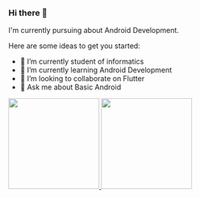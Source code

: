 ### Hi there 👋

I'm currently pursuing about Android Development.

Here are some ideas to get you started:

- 🔭 I’m currently student of informatics
- 🌱 I’m currently learning Android Development
- 👯 I’m looking to collaborate on Flutter
- 💬 Ask me about Basic Android
<!--- ⚡ Fun fact:  -->

<p align="left">
<a href="https://github.com/vivalafreak1">
  <img height="180em" src="https://github-readme-stats-eight-theta.vercel.app/api?username=vivalafreak1&show_icons=true&theme=algolia&include_all_commits=true&count_private=true"/>
  <img height="180em" src="https://github-readme-stats-eight-theta.vercel.app/api/top-langs/?username=vivalafreak1&layout=compact&langs_count=8&theme=algolia"/>
</a>
</p>
